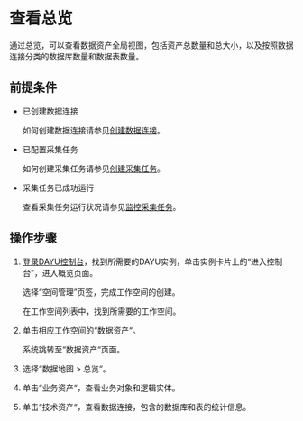 # 查看总览<a name="dayu_01_0808"></a>

通过总览，可以查看数据资产全局视图，包括资产总数量和总大小，以及按照数据连接分类的数据库数量和数据表数量。

## 前提条件<a name="zh-cn_topic_0159221298_section96261757114019"></a>

-   已创建数据连接

    如何创建数据连接请参见[创建数据连接](创建数据连接.md)。

-   已配置采集任务

    如何创建采集任务请参见[创建采集任务](创建采集任务.md)。

-   采集任务已成功运行

    查看采集任务运行状况请参见[监控采集任务](监控采集任务.md)。


## 操作步骤<a name="zh-cn_topic_0159221298_section049217145219"></a>

1.  [登录DAYU控制台](https://console.huaweicloud.com/dayu/)，找到所需要的DAYU实例，单击实例卡片上的“进入控制台”，进入概览页面。

    选择“空间管理”页签，完成工作空间的创建。

    在工作空间列表中，找到所需要的工作空间。


1.  单击相应工作空间的“数据资产“。

    系统跳转至“数据资产“页面。


1.  选择“数据地图  \>  总览“。
2.  单击“业务资产“，查看业务对象和逻辑实体。
3.  单击“技术资产“，查看数据连接，包含的数据库和表的统计信息。

